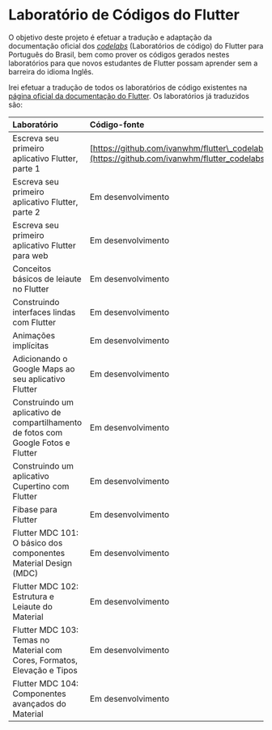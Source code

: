 # Laboratório de Códigos do Flutter

O objetivo deste projeto é efetuar a tradução e adaptação da documentação oficial dos [_codelabs_](https://flutter.dev/docs/codelabs) \(Laboratórios de código\) do Flutter para Português do Brasil, bem como prover os códigos gerados nestes laboratórios para que novos estudantes de Flutter possam aprender sem a barreira do idioma Inglês.

Irei efetuar a tradução de todos os laboratórios de código existentes na [página oficial da documentação do Flutter](https://flutter.dev/docs/codelabs). Os laboratórios já traduzidos são:

| Laboratório | Código-fonte |
| :--- | :--- |
| Escreva seu primeiro aplicativo Flutter, parte 1 | [https://github.com/ivanwhm/flutter\_codelabs\_lab1](https://github.com/ivanwhm/flutter_codelabs_lab1) |
| Escreva seu primeiro aplicativo Flutter, parte 2 | Em desenvolvimento |
| Escreva seu primeiro aplicativo Flutter para web | Em desenvolvimento |
| Conceitos básicos de leiaute no Flutter | Em desenvolvimento |
| Construindo interfaces lindas com Flutter | Em desenvolvimento |
| Animações implícitas | Em desenvolvimento |
| Adicionando o Google Maps ao seu aplicativo Flutter | Em desenvolvimento |
| Construindo um aplicativo de compartilhamento de fotos com Google Fotos e Flutter | Em desenvolvimento |
| Construindo um aplicativo Cupertino com Flutter | Em desenvolvimento |
| Fibase para Flutter | Em desenvolvimento |
| Flutter MDC 101: O básico dos componentes Material Design \(MDC\) | Em desenvolvimento |
| Flutter MDC 102: Estrutura e Leiaute do Material | Em desenvolvimento |
| Flutter MDC 103: Temas no Material com Cores, Formatos, Elevação e Tipos | Em desenvolvimento |
| Flutter MDC 104: Componentes avançados do Material | Em desenvolvimento |



